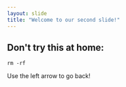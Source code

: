 ```yaml
---
layout: slide
title: "Welcome to our second slide!"
---
```

## Don't try this at home:

```
rm -rf
```

Use the left arrow to go back!

